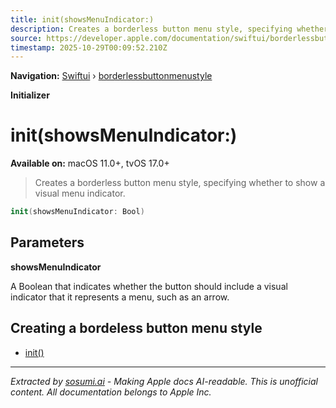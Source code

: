 ```yaml
---
title: init(showsMenuIndicator:)
description: Creates a borderless button menu style, specifying whether to show a visual menu indicator.
source: https://developer.apple.com/documentation/swiftui/borderlessbuttonmenustyle/init(showsmenuindicator:)
timestamp: 2025-10-29T00:09:52.210Z
---
```


**Navigation:** [Swiftui](/documentation/swiftui) › [borderlessbuttonmenustyle](/documentation/swiftui/borderlessbuttonmenustyle)

**Initializer**

# init(showsMenuIndicator:)

**Available on:** macOS 11.0+, tvOS 17.0+

> Creates a borderless button menu style, specifying whether to show a visual menu indicator.

```swift
init(showsMenuIndicator: Bool)
```

## Parameters

**showsMenuIndicator**

A Boolean that indicates whether the button should include a visual indicator that it represents a menu, such as an arrow.



## Creating a bordeless button menu style

- [init()](/documentation/swiftui/borderlessbuttonmenustyle/init())

---

*Extracted by [sosumi.ai](https://sosumi.ai) - Making Apple docs AI-readable.*
*This is unofficial content. All documentation belongs to Apple Inc.*
